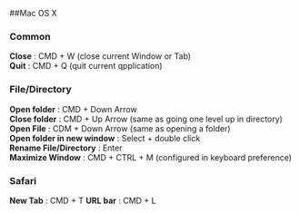 ##Mac OS X

### Common
**Close** : CMD + W (close current Window or Tab)  
**Quit** : CMD + Q (quit current qpplication)

### File/Directory

**Open folder** : CMD + Down Arrow  
**Close folder** : CMD + Up Arrow (same as going one level up in directory)  
**Open File** : CDM + Down Arrow (same as opening a folder)  
**Open folder in new window** : Select + double click  
**Rename File/Directory** : Enter  
**Maximize Window** : CMD + CTRL + M (configured in keyboard preference)

### Safari
**New Tab** : CMD + T
**URL bar** : CMD + L



